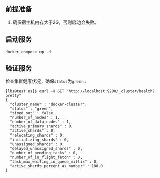 ## 前提准备

1. 确保宿主机内存大于2G，否则启动会失败。

## 启动服务

```shell
docker-compose up -d
```

## 验证服务

检查集群健康状况，确保`status`为`green`：
```shell
[lbs@test es]$ curl -X GET "http://localhost:9200/_cluster/health?pretty"
{
  "cluster_name" : "docker-cluster",
  "status" : "green",
  "timed_out" : false,
  "number_of_nodes" : 1,
  "number_of_data_nodes" : 1,
  "active_primary_shards" : 0,
  "active_shards" : 0,
  "relocating_shards" : 0,
  "initializing_shards" : 0,
  "unassigned_shards" : 0,
  "delayed_unassigned_shards" : 0,
  "number_of_pending_tasks" : 0,
  "number_of_in_flight_fetch" : 0,
  "task_max_waiting_in_queue_millis" : 0,
  "active_shards_percent_as_number" : 100.0
}
```
